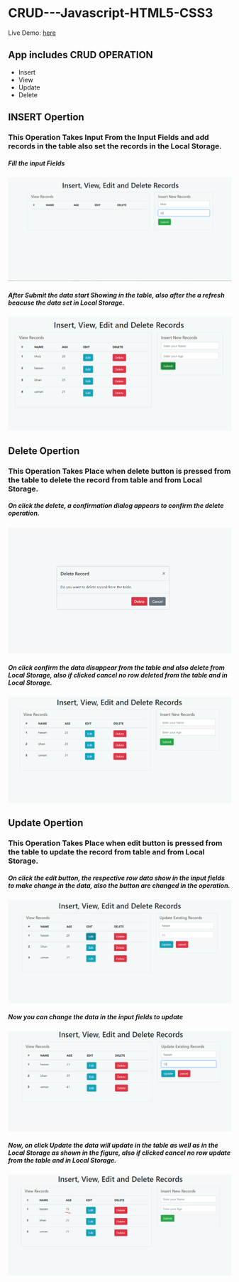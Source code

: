 # CRUD---Javascript-HTML5-CSS3

Live Demo: [here](https://muhammadmoiz200099.github.io/CRUD---Javascript-HTML5-CSS3/)

## App includes CRUD OPERATION
 * Insert
 * View
 * Update
 * Delete
 
 
 ## INSERT Opertion
 
 ### This Operation Takes Input From the Input Fields and add records in the table also set the records in the Local Storage.
 
 ##### Fill the input Fields
 ![screenShotInsert](./images/s1.PNG)
 
 ##### After Submit the data start Showing in the table, also after the a refresh beacuse the data set in Local Storage. 
 ![screenShotInsert-View](./images/s2.PNG)
 
 
 ## Delete Opertion
 ### This Operation Takes Place when delete button is pressed from the table to delete the record from table and from Local Storage.
 
 ##### On click the delete, a confirmation dialog appears to confirm the delete operation.
 ![screenShotInsert](./images/s3.PNG)
 
 ##### On click confirm the data disappear from the table and also delete from Local Storage, also if clicked cancel no row deleted from the table and in Local Storage.
 ![screenShotInsert](./images/s4.PNG)
 
 
  ## Update Opertion
  ### This Operation Takes Place when edit button is pressed from the table to update the record from table and from Local Storage.
  
  ##### On click the edit button, the respective row data show in the input fields to make change in the data, also the button are changed in the operation.
  ![screenShotInsert](./images/s5.PNG)
 
  ##### Now you can change the data in the input fields to update 
  ![screenShotInsert](./images/s6.PNG)
  
  ##### Now, on click Update the data will update in the table as well as in the Local Storage as shown in the figure, also if clicked cancel no row update from the table and in Local Storage.
  ![screenShotInsert](./images/s7.PNG)
